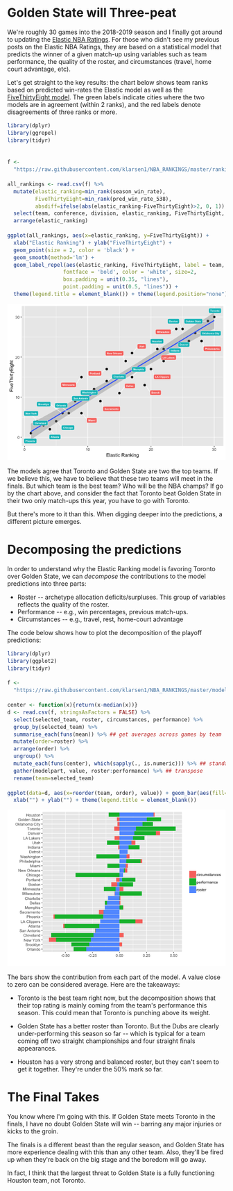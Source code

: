 Golden State will Three-peat
============================

We're roughly 30 games into the 2018-2019 season and I finally got around to updating the [Elastic NBA Ratings](https://github.com/klarsen1/NBA_RANKINGS). For those who didn't see my previous posts on the Elastic NBA Ratings, they are based on a statistical model that predicts the winner of a given match-up using variables such as team performance, the quality of the roster, and circumstances (travel, home court advantage, etc).

Let's get straight to the key results: the chart below shows team ranks based on predicted win-rates the Elastic model as well as the [FiveThirtyEight model](https://projects.fivethirtyeight.com/2019-nba-predictions/). The green labels indicate cities where the two models are in agreement (within 2 ranks), and the red labels denote disagreements of three ranks or more.

``` r
library(dplyr)
library(ggrepel)
library(tidyr)

 
f <-
  "https://raw.githubusercontent.com/klarsen1/NBA_RANKINGS/master/rankings/rankings_2018-12-13.csv"
 
all_rankings <- read.csv(f) %>%
  mutate(elastic_ranking=min_rank(season_win_rate),
         FiveThirtyEight=min_rank(pred_win_rate_538),
         absdiff=ifelse(abs(elastic_ranking-FiveThirtyEight)>2, 0, 1)) %>%
  select(team, conference, division, elastic_ranking, FiveThirtyEight, absdiff) %>%
  arrange(elastic_ranking)
 
ggplot(all_rankings, aes(x=elastic_ranking, y=FiveThirtyEight)) +
  xlab("Elastic Ranking") + ylab("FiveThirtyEight") +
  geom_point(size = 2, color = 'black') +
  geom_smooth(method='lm') + 
  geom_label_repel(aes(elastic_ranking, FiveThirtyEight, label = team, fill=factor(absdiff)),
                  fontface = 'bold', color = 'white', size=2,
                  box.padding = unit(0.35, "lines"),
                  point.padding = unit(0.5, "lines")) + 
  theme(legend.title = element_blank()) + theme(legend.position="none")
```

![](early_predictions_2019_files/figure-markdown_github/unnamed-chunk-1-1.png)

The models agree that Toronto and Golden State are two the top teams. If we believe this, we have to believe that these two teams will meet in the finals. But which team is the best team? Who will be the NBA champs? If go by the chart above, and consider the fact that Toronto beat Golden State in their two only match-ups this year, you have to go with Toronto.

But there's more to it than this. When digging deeper into the predictions, a different picture emerges.

Decomposing the predictions
===========================

In order to understand why the Elastic Ranking model is favoring Toronto over Golden State, we can *decompose* the contributions to the model predictions into three parts:

-   Roster -- archetype allocation deficits/surpluses. This group of variables reflects the quality of the roster.
-   Performance -- e.g., win percentages, previous match-ups.
-   Circumstances -- e.g., travel, rest, home-court advantage

The code below shows how to plot the decomposition of the playoff predictions:

``` r
library(dplyr)
library(ggplot2)
library(tidyr)

f <-
  "https://raw.githubusercontent.com/klarsen1/NBA_RANKINGS/master/modeldetails/score_decomp_2018-12-13.csv"
 
center <- function(x){return(x-median(x))}
d <- read.csv(f, stringsAsFactors = FALSE) %>%
  select(selected_team, roster, circumstances, performance) %>%
  group_by(selected_team) %>%
  summarise_each(funs(mean)) %>% ## get averages across games by team
  mutate(order=roster) %>%
  arrange(order) %>%
  ungroup() %>%
  mutate_each(funs(center), which(sapply(., is.numeric))) %>% ## standardize across teams
  gather(modelpart, value, roster:performance) %>% ## transpose
  rename(team=selected_team)

ggplot(data=d, aes(x=reorder(team, order), value)) + geom_bar(aes(fill=modelpart), stat="identity") + coord_flip() +
  xlab("") + ylab("") + theme(legend.title = element_blank())
```

![](early_predictions_2019_files/figure-markdown_github/unnamed-chunk-2-1.png)

The bars show the contribution from each part of the model. A value close to zero can be considered average. Here are the takeaways:

-   Toronto is the best team right now, but the decomposition shows that their top rating is mainly coming from the team's performance this season. This could mean that Toronto is punching above its weight.

-   Golden State has a better roster than Toronto. But the Dubs are clearly under-performing this season so far -- which is typical for a team coming off two straight championships and four straight finals appearances.

-   Houston has a very strong and balanced roster, but they can't seem to get it together. They're under the 50% mark so far.

The Final Takes
===============

You know where I'm going with this. If Golden State meets Toronto in the finals, I have no doubt Golden State will win -- barring any major injuries or kicks to the groin.

The finals is a different beast than the regular season, and Golden State has more experience dealing with this than any other team. Also, they'll be fired up when they're back on the big stage and the boredom will go away.

In fact, I think that the largest threat to Golden State is a fully functioning Houston team, not Toronto.
